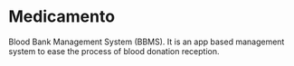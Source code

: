 # Medicamento
Blood Bank Management System (BBMS). It is an app based management system to ease the process of blood  donation reception.
